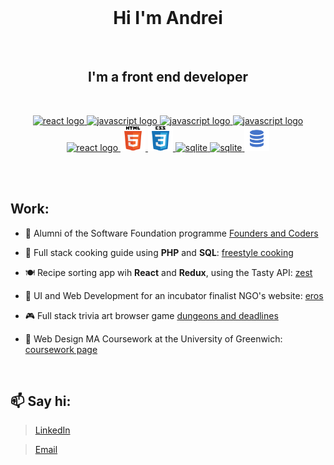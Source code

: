 <br>
<h1 align="center">Hi I'm Andrei</h1>
<br>
<h2 align="center">I'm a front end developer</h2>
<br>        
                 
<p align="center">   
  <a href="https://developer.mozilla.org/en-US/docs/Web/JavaScript" target="_blank" rel="noreferrer"> 
    <img src="https://upload.wikimedia.org/wikipedia/commons/thumb/3/30/React_Logo_SVG.svg/180px-React_Logo_SVG.svg.png" alt="react logo" width="40" height="40"/> 
  </a> 
  <a href="https://developer.mozilla.org/en-US/docs/Web/JavaScript" target="_blank" rel="noreferrer"> 
    <img src="https://d2nir1j4sou8ez.cloudfront.net/wp-content/uploads/2021/12/nextjs-boilerplate-logo.png" alt="javascript logo" width="40" height="40"/> 
  </a> 
  <a href="https://developer.mozilla.org/en-US/docs/Web/JavaScript" target="_blank" rel="noreferrer"> 
    <img src="https://upload.wikimedia.org/wikipedia/commons/thumb/6/6a/JavaScript-logo.png/768px-JavaScript-logo.png" alt="javascript logo" width="40" height="40"/> 
  </a> 
 <a href="https://developer.mozilla.org/en-US/docs/Web/JavaScript" target="_blank" rel="noreferrer"> 
    <img src="https://upload.wikimedia.org/wikipedia/commons/thumb/4/4c/Typescript_logo_2020.svg/2048px-Typescript_logo_2020.svg.png" alt="javascript logo" width="40" height="40"/> 
  </a> 
  <a href="https://developer.mozilla.org/en-US/docs/Web/JavaScript" target="_blank" rel="noreferrer"> 
    <img src="https://upload.wikimedia.org/wikipedia/commons/thumb/1/17/GraphQL_Logo.svg/800px-GraphQL_Logo.svg.png" alt="react logo" width="40" height="40"/> 
  </a> 
  <a href="https://www.w3.org/html/" target="_blank" rel="noreferrer"> 
     <img src="https://raw.githubusercontent.com/devicons/devicon/master/icons/html5/html5-original-wordmark.svg" alt="html5" width="40" height="40"/> 
  </a> 
  <a href="https://www.w3schools.com/css/" target="_blank" rel="noreferrer"> 
    <img src="https://raw.githubusercontent.com/devicons/devicon/master/icons/css3/css3-original-wordmark.svg" alt="css3" width="40" height="40"/>
  </a> 
  <a href="https://en-gb.wordpress.org/" target="_blank" rel="noreferrer"> 
    <img src="https://encrypted-tbn0.gstatic.com/images?q=tbn:ANd9GcSGOdpfTINN7ozdHWo2UYAvq9akbCqEIwyBa7icxcuhWwDZJ9ZSnPWV7PMpMj67fPONeWY&usqp=CAU" alt="sqlite" width="40" height="40"/> 
  </a> 
  <a href="https://www.php.net/download-logos.php" target="_blank" rel="noreferrer"> 
    <img src="https://upload.wikimedia.org/wikipedia/commons/thumb/2/27/PHP-logo.svg/1067px-PHP-logo.svg.png" alt="sqlite" width="40" height="40"/> 
  </a> 
  <a href="https://dev.mysql.com/doc/" target="_blank" rel="noreferrer"> 
    <img src="https://raw.githubusercontent.com/github/explore/80688e429a7d4ef2fca1e82350fe8e3517d3494d/topics/sql/sql.png" alt="sqlite" width="40" height="40"/> 
  </a> 
</p>
 
<br>
<br>



## Work:

- 🌱 Alumni of the Software Foundation programme [Founders and Coders](https://www.foundersandcoders.com/) 

- 🍳 Full stack cooking guide using **PHP** and **SQL**: [freestyle cooking](https://github.com/revforev/freestyle-cooking-theme)

- 🍽️ Recipe sorting app wih **React** and **Redux**, using the Tasty API: [zest](https://github.com/chingu-voyages/v46-tier2-team-16)

- 💌 UI and Web Development for an incubator finalist NGO's website: [eros](https://github.com/revforev/Eros-Website)

- 🎮 Full stack trivia art browser game [dungeons and deadlines](https://github.com/revforev/dungeons-and-deadlines-fac)

- 📓  Web Design MA Coursework at the University of Greenwich: [coursework page](https://andrefuel.com/)

<br>

## 📫  Say hi:

> [LinkedIn](https://www.linkedin.com/in/andrei2099/)

> [Email](dutulescu_andrei@yahoo.com)

<br>
<br>
  
